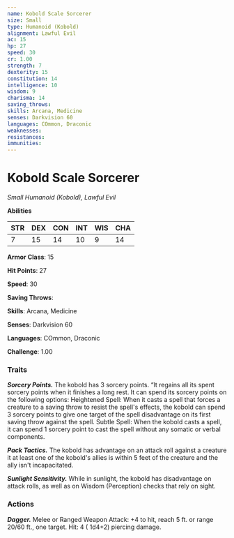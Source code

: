 ```yaml
---
name: Kobold Scale Sorcerer
size: Small
type: Humanoid (Kobold)
alignment: Lawful Evil
ac: 15
hp: 27
speed: 30
cr: 1.00
strength: 7
dexterity: 15
constitution: 14
intelligence: 10
wisdom: 9
charisma: 14
saving_throws: 
skills: Arcana, Medicine
senses: Darkvision 60
languages: COmmon, Draconic
weaknesses:
resistances:
immunities:
---
```


# Kobold Scale Sorcerer

*Small Humanoid (Kobold), Lawful Evil*

**Abilities**

| STR | DEX | CON | INT | WIS | CHA |
| --- | --- | --- | --- | --- | --- |
| 7 | 15 | 14 | 10 | 9 | 14 |

**Armor Class**: 15

**Hit Points**: 27

**Speed**: 30

**Saving Throws**: 

**Skills**: Arcana, Medicine

**Senses**: Darkvision 60

**Languages**: COmmon, Draconic

**Challenge**: 1.00


### Traits
***Sorcery Points.*** The kobold has 3 sorcery points. “It regains all its spent sorcery points when it finishes a long rest. It can spend its sorcery points on the following options: Heightened Spell: When it casts a spell that forces a creature to a saving throw to resist the spell's effects, the kobold can spend 3 sorcery points to give one target of the spell disadvantage on its first saving throw against the spell. Subtle Spell: When the kobold casts a spell, it can spend 1 sorcery point to cast the spell without any somatic or verbal components.

***Pack Tactics.*** The kobold has advantage on an attack roll against a creature it at least one of the kobold's allies is within 5 feet of the creature and the ally isn't incapacitated.

***Sunlight Sensitivity.*** While in sunlight, the kobold has disadvantage on attack rolls, as well as on Wisdom (Perception) checks that rely on sight.


### Actions
***Dagger.*** Melee or Ranged Weapon Attack:  +4 to hit, reach 5 ft. or range 20/60 ft., one target. Hit: 4 ( 1d4+2) piercing damage.


